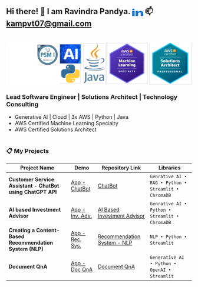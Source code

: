 ## Hi there! 👋   I am Ravindra Pandya. <a href="https://www.linkedin.com/in/ravindrapandya/" target="blank"><img align="center" src="linked-in-alt.svg" alt="/in/ravindrapandya" height="20" width="30" /></a>    📫 **kampvt07@gmail.com**
#
<img align="center" alt="Certified Engineer" width="750" src="v7.png" />

###  Lead Software Engineer | Solutions Architect | Technology Consulting

- Generative AI | Cloud | 3x AWS | Python | Java
- AWS Certified Machine Learning Specialty
- AWS Certified Solutions Architect
  
# 
# 
### 📋 My Projects

| Project Name                           | Demo         | Repository Link                                                                    | Libraries                              |
| -------------------------------------- | -------------- | ---------------------------------------------------------------------------------- | -------------------------------------- |
| **Customer Service Assistant - ChatBot using ChatGPT API**  | [App - ChatBot](https://ravindrap-ai-chatbot.streamlit.app/) | [ChatBot](https://github.com/ravindraptech/ai-chatbot) | `Genrative AI • RAG • Python • Streamlit • ChromaDB` |
| **AI based Investment Advisor**        | [App - Inv. Adv.](#) | [AI Based Investment Advisor](https://github.com/ravindraptech/ai-investment-advisor) | `Genrative AI • Python • Streamlit • ChromaDB` |
| **Creating a Content-Based Recommendation System (NLP)**  | [App - Rec. Sys.](#) | [Recommendation System - NLP](https://github.com/ravindraptech/ai-nlp-recommendation-system) | `NLP • Python • Streamlit` |
| **Document QnA**  | [App - Doc QnA](https://ravindrap-document-app.streamlit.app/) | [Document QnA](https://github.com/ravindraptech/document-qa) | `Generative AI • Python • OpenAI • Streamlit` |
# 
# 

<!--
**ravindraptech/ravindraptech** is a ✨ _special_ ✨ repository because its `README.md` (this file) appears on your GitHub profile.

Here are some ideas to get you started:

- 🔭 I’m currently working on ...
- 🌱 I’m currently learning ...
- 👯 I’m looking to collaborate on ...
- 🤔 I’m looking for help with ...
- 💬 Ask me about ...
- 📫 How to reach me: ...
- 😄 Pronouns: ...
- ⚡ Fun fact: ...
-->
